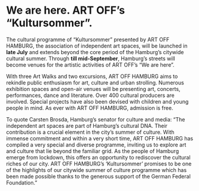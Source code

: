 # We are here. ART OFF’s “Kultursommer”.

The cultural programme of “Kultursommer” presented by ART OFF HAMBURG, the association of independent art spaces, will be launched in **late July** and extends beyond the core period of the Hamburg’s 
citywide cultural summer. Through **till mid-September**, Hamburg’s streets will become venues for the artistic activities of ART OFF’s “We are here”.

With three Art Walks and two excursions, ART OFF HAMBURG aims to rekindle public enthusiasm for art, culture and urban strolling. Numerous exhibition spaces and open-air venues will be presenting 
art, concerts, performances, dance and literature. Over 400 cultural producers are involved. Special projects have also been devised with children and young people in mind. As ever with ART OFF 
HAMBURG, admission is free.

To quote Carsten Brosda, Hamburg’s senator for culture and media: “The independent art spaces are part of Hamburg’s cultural DNA. Their contribution is a crucial element in the city’s summer of 
culture. With immense commitment and within a very short time, ART OFF HAMBURG has compiled a very special and diverse programme, inviting us to explore art and culture that lie beyond the 
familiar grid. As the people of Hamburg emerge from lockdown, this offers an opportunity to rediscover the cultural riches of our city. ART OFF HAMBURG’s ‘Kultursommer’ promises to be one of the 
highlights of our citywide summer of culture programme which has been made possible thanks to the generous support of the German Federal Foundation.”
